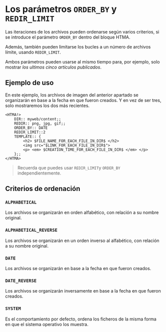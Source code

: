 # Los parámetros `ORDER_BY` y `REDIR_LIMIT`

Las iteraciones de los archivos pueden ordenarse según varios criterios, si se introduce el parámetro `ORDER_BY` dentro del bloque HTMA.

Además, también pueden limitarse los bucles a un número de archivos límite, usando `REDIR_LIMIT`.

Ambos parámetros pueden usarse al mismo tiempo para, por ejemplo, solo mostrar _los ultimos cinco artículos publicados_. 

## Ejemplo de uso

En este ejemplo, los archivos de imagen del anterior apartado se organizarán en base a la fecha en que fueron creados. Y en vez de ser tres, solo mostraremos los dos más recientes.

```
<HTMA!>
    DIR:: myweb/content;;
    REDIR:: png, jpg, gif;;
    ORDER_BY:: DATE
    REDIR_LIMIT::2
    TEMPLATE:: {
        <h2> $FILE_NAME_FOR_EACH_FILE_IN_DIR$ </h2>
        <img src="$LINK_FOR_EACH_FILE_IN_DIR$">
        <p> <em> $CREATION_TIME_FOR_EACH_FILE_IN_DIR$ </em> </p>
    };;
</HTMA>
```

> Recuerda que puedes usar `REDIR_LIMIT`y `ORDER_BY` independientemente.

## Criterios de ordenación

### `ALPHABETICAL`

Los archivos se organizarán en orden alfabético, con relación a su nombre original. 

### `ALPHABETICAL_REVERSE`

Los archivos se organizarán en un orden inverso al alfabético, con relación a su nombre original. 

### `DATE`

Los archivos se organizarán en base a la fecha en que fueron creados. 

### `DATE_REVERSE`

Los archivos se organizarán inversamente en base a la fecha en que fueron creados. 

### `SYSTEM`

Es el comportamiento por defecto, ordena los ficheros de la misma forma en que el sistema operativo los muestra. 